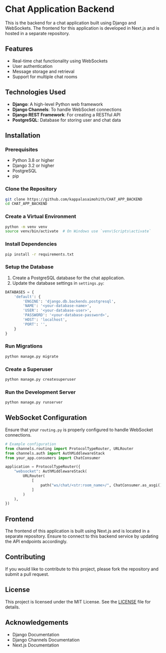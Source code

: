 
# Chat Application Backend

This is the backend for a chat application built using Django and WebSockets. The frontend for this application is developed in Next.js and is hosted in a separate repository.

## Features

- Real-time chat functionality using WebSockets
- User authentication
- Message storage and retrieval
- Support for multiple chat rooms

## Technologies Used

- **Django**: A high-level Python web framework
- **Django Channels**: To handle WebSocket connections
- **Django REST Framework**: For creating a RESTful API
- **PostgreSQL**: Database for storing user and chat data

## Installation

### Prerequisites

- Python 3.8 or higher
- Django 3.2 or higher
- PostgreSQL
- pip

### Clone the Repository

```bash
git clone https://github.com/kappalasaimohith/CHAT_APP_BACKEND
cd CHAT_APP_BACKEND
```

### Create a Virtual Environment

```bash
python -m venv venv
source venv/bin/activate  # On Windows use `venv\Scripts\activate`
```

### Install Dependencies

```bash
pip install -r requirements.txt
```

### Setup the Database

1. Create a PostgreSQL database for the chat application.
2. Update the database settings in `settings.py`:

```python
DATABASES = {
    'default': {
        'ENGINE': 'django.db.backends.postgresql',
        'NAME': '<your-database-name>',
        'USER': '<your-database-user>',
        'PASSWORD': '<your-database-password>',
        'HOST': 'localhost',
        'PORT': '',
    }
}
```

### Run Migrations

```bash
python manage.py migrate
```

### Create a Superuser

```bash
python manage.py createsuperuser
```

### Run the Development Server

```bash
python manage.py runserver
```

## WebSocket Configuration

Ensure that your `routing.py` is properly configured to handle WebSocket connections. 

```python
# Example configuration
from channels.routing import ProtocolTypeRouter, URLRouter
from channels.auth import AuthMiddlewareStack
from your_app.consumers import ChatConsumer

application = ProtocolTypeRouter({
    "websocket": AuthMiddlewareStack(
        URLRouter(
            [
                path("ws/chat/<str:room_name>/", ChatConsumer.as_asgi()),
            ]
        )
    ),
})
```

## Frontend

The frontend of this application is built using Next.js and is located in a separate repository. Ensure to connect to this backend service by updating the API endpoints accordingly.

## Contributing

If you would like to contribute to this project, please fork the repository and submit a pull request.

## License

This project is licensed under the MIT License. See the [LICENSE](LICENSE) file for details.

## Acknowledgements

- Django Documentation
- Django Channels Documentation
- Next.js Documentation
```
